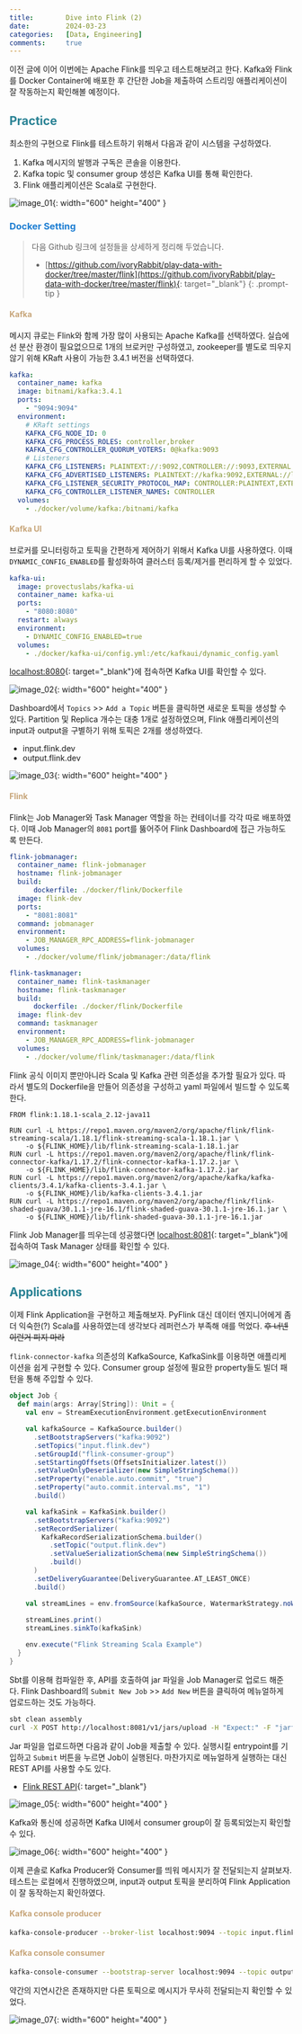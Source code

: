 ```yaml
---
title:        Dive into Flink (2)
date:         2024-03-23
categories:   [Data, Engineering]
comments:     true
---
```


<style>
H2 { color: #298294 }
H3 { color: #1e7ed2 }
H4 { color: #C7A579 }
</style>

이전 글에 이어 이번에는 Apache Flink를 띄우고 테스트해보려고 한다. Kafka와 Flink를 Docker Container에 배포한 후 간단한 Job을 제출하여 스트리밍 애플리케이션이 잘 작동하는지 확인해볼 예정이다.

## Practice

최소한의 구현으로 Flink를 테스트하기 위해서 다음과 같이 시스템을 구성하였다.

1. Kafka 메시지의 발행과 구독은 콘솔을 이용한다.
2. Kafka topic 및 consumer group 생성은 Kafka UI를 통해 확인한다.
3. Flink 애플리케이션은 Scala로 구현한다.

![image_01](/assets/img/posts/2024-03-30/image_01.png){: width="600" height="400" }

### Docker Setting

> 다음 Github 링크에 설정들을 상세하게 정리해 두었습니다.
> - [https://github.com/ivoryRabbit/play-data-with-docker/tree/master/flink](https://github.com/ivoryRabbit/play-data-with-docker/tree/master/flink){: target="_blank"}
{: .prompt-tip }

#### Kafka

메시지 큐로는 Flink와 함께 가장 많이 사용되는 Apache Kafka를 선택하였다. 실습에선 분산 환경이 필요없으므로 1개의 브로커만 구성하였고, zookeeper를 별도로 띄우지 않기 위해 KRaft 사용이 가능한 3.4.1 버전을 선택하였다.

```yaml
kafka:
  container_name: kafka
  image: bitnami/kafka:3.4.1
  ports:
    - "9094:9094"
  environment:
    # KRaft settings
    KAFKA_CFG_NODE_ID: 0
    KAFKA_CFG_PROCESS_ROLES: controller,broker
    KAFKA_CFG_CONTROLLER_QUORUM_VOTERS: 0@kafka:9093
    # Listeners
    KAFKA_CFG_LISTENERS: PLAINTEXT://:9092,CONTROLLER://:9093,EXTERNAL://:9094
    KAFKA_CFG_ADVERTISED_LISTENERS: PLAINTEXT://kafka:9092,EXTERNAL://localhost:9094
    KAFKA_CFG_LISTENER_SECURITY_PROTOCOL_MAP: CONTROLLER:PLAINTEXT,EXTERNAL:PLAINTEXT,PLAINTEXT:PLAINTEXT
    KAFKA_CFG_CONTROLLER_LISTENER_NAMES: CONTROLLER
  volumes:
    - ./docker/volume/kafka:/bitnami/kafka
```

#### Kafka UI

브로커를 모니터링하고 토픽을 간편하게 제어하기 위해서 Kafka UI를 사용하였다. 이때 `DYNAMIC_CONFIG_ENABLED`를 활성화하여 클러스터 등록/제거를 편리하게 할 수 있었다.

```yaml
kafka-ui:
  image: provectuslabs/kafka-ui
  container_name: kafka-ui
  ports:
    - "8080:8080"
  restart: always
  environment:
    - DYNAMIC_CONFIG_ENABLED=true
  volumes:
    - ./docker/kafka-ui/config.yml:/etc/kafkaui/dynamic_config.yaml
```

[localhost:8080](http://localhost:8080/){: target="_blank"}에 접속하면 Kafka UI를 확인할 수 있다.

![image_02](/assets/img/posts/2024-03-30/image_02.png){: width="600" height="400" }

Dashboard에서 `Topics` >> `Add a Topic` 버튼을 클릭하면 새로운 토픽을 생성할 수 있다. Partition 및 Replica 개수는 대충 1개로 설정하였으며, Flink 애플리케이션의 input과 output을 구별하기 위해 토픽은 2개를 생성하였다.
- input.flink.dev
- output.flink.dev

![image_03](/assets/img/posts/2024-03-30/image_03.png){: width="600" height="400" }

#### Flink

Flink는 Job Manager와 Task Manager 역할을 하는 컨테이너를 각각 따로 배포하였다. 이때 Job Manager의 `8081` port를 뚫어주어 Flink Dashboard에 접근 가능하도록 만든다.

```yaml
flink-jobmanager:
  container_name: flink-jobmanager
  hostname: flink-jobmanager
  build:
      dockerfile: ./docker/flink/Dockerfile
  image: flink-dev
  ports:
    - "8081:8081"
  command: jobmanager
  environment:
    - JOB_MANAGER_RPC_ADDRESS=flink-jobmanager
  volumes:
    - ./docker/volume/flink/jobmanager:/data/flink

flink-taskmanager:
  container_name: flink-taskmanager
  hostname: flink-taskmanager
  build:
      dockerfile: ./docker/flink/Dockerfile
  image: flink-dev
  command: taskmanager
  environment:
    - JOB_MANAGER_RPC_ADDRESS=flink-jobmanager
  volumes:
    - ./docker/volume/flink/taskmanager:/data/flink
```

Flink 공식 이미지 뿐만아니라 Scala 및 Kafka 관련 의존성을 추가할 필요가 있다. 따라서 별도의 Dockerfile을 만들어 의존성을 구성하고 yaml 파일에서 빌드할 수 있도록 한다.

```docker
FROM flink:1.18.1-scala_2.12-java11

RUN curl -L https://repo1.maven.org/maven2/org/apache/flink/flink-streaming-scala/1.18.1/flink-streaming-scala-1.18.1.jar \
    -o ${FLINK_HOME}/lib/flink-streaming-scala-1.18.1.jar
RUN curl -L https://repo1.maven.org/maven2/org/apache/flink/flink-connector-kafka/1.17.2/flink-connector-kafka-1.17.2.jar \
    -o ${FLINK_HOME}/lib/flink-connector-kafka-1.17.2.jar
RUN curl -L https://repo1.maven.org/maven2/org/apache/kafka/kafka-clients/3.4.1/kafka-clients-3.4.1.jar \
    -o ${FLINK_HOME}/lib/kafka-clients-3.4.1.jar
RUN curl -L https://repo1.maven.org/maven2/org/apache/flink/flink-shaded-guava/30.1.1-jre-16.1/flink-shaded-guava-30.1.1-jre-16.1.jar \
    -o ${FLINK_HOME}/lib/flink-shaded-guava-30.1.1-jre-16.1.jar
```

Flink Job Manager를 띄우는데 성공했다면 [localhost:8081](http://localhost:8081/){: target="_blank"}에 접속하여 Task Manager 상태를 확인할 수 있다.

![image_04](/assets/img/posts/2024-03-30/image_04.png){: width="600" height="400" }

## Applications

이제 Flink Application을 구현하고 제출해보자. PyFlink 대신 데이터 엔지니어에게 좀 더 익숙한(?) Scala를 사용하였는데 생각보다 레퍼런스가 부족해 애를 먹었다. ~~후 너넨 이런거 피지 마라~~

`flink-connector-kafka` 의존성의 KafkaSource, KafkaSink를 이용하면 애플리케이션을 쉽게 구현할 수 있다. Consumer group 설정에 필요한 property들도 빌더 패턴을 통해 주입할 수 있다.

```scala
object Job {
  def main(args: Array[String]): Unit = {
    val env = StreamExecutionEnvironment.getExecutionEnvironment

    val kafkaSource = KafkaSource.builder()
      .setBootstrapServers("kafka:9092")
      .setTopics("input.flink.dev")
      .setGroupId("flink-consumer-group")
      .setStartingOffsets(OffsetsInitializer.latest())
      .setValueOnlyDeserializer(new SimpleStringSchema())
      .setProperty("enable.auto.commit", "true")
      .setProperty("auto.commit.interval.ms", "1")
      .build()

    val kafkaSink = KafkaSink.builder()
      .setBootstrapServers("kafka:9092")
      .setRecordSerializer(
        KafkaRecordSerializationSchema.builder()
          .setTopic("output.flink.dev")
          .setValueSerializationSchema(new SimpleStringSchema())
          .build()
      )
      .setDeliveryGuarantee(DeliveryGuarantee.AT_LEAST_ONCE)
      .build()

    val streamLines = env.fromSource(kafkaSource, WatermarkStrategy.noWatermarks(), "Kafka Sink")
    
    streamLines.print()
    streamLines.sinkTo(kafkaSink)

    env.execute("Flink Streaming Scala Example")
  }
}
```

Sbt를 이용해 컴파일한 후, API를 호출하여 jar 파일을 Job Manager로 업로드 해준다. Flink Dashboard의 `Submit New Job` >> `Add New` 버튼을 클릭하여 메뉴얼하게 업로드하는 것도 가능하다.

```bash
sbt clean assembly
curl -X POST http://localhost:8081/v1/jars/upload -H "Expect:" -F "jarfile=@./target/scala-2.12/flink-dev-assembly-0.1-SNAPSHOT.jar"
```

Jar 파일을 업로드하면 다음과 같이 Job을 제출할 수 있다. 실행시킬 entrypoint를 기입하고 `Submit` 버튼을 누르면 Job이 실행된다. 마찬가지로 메뉴얼하게 실행하는 대신 REST API를 사용할 수도 있다.
- [Flink REST API](https://nightlies.apache.org/flink/flink-docs-release-1.19/docs/ops/rest_api/#jars-jarid-run){: target="_blank"}

![image_05](/assets/img/posts/2024-03-30/image_05.png){: width="600" height="400" }

Kafka와 통신에 성공하면 Kafka UI에서 consumer group이 잘 등록되었는지 확인할 수 있다. 

![image_06](/assets/img/posts/2024-03-30/image_06.png){: width="600" height="400" }

이제 콘솔로 Kafka Producer와 Consumer를 띄워 메시지가 잘 전달되는지 살펴보자. 테스트는 로컬에서 진행하였으며, input과 output 토픽을 분리하여 Flink Application이 잘 동작하는지 확인하였다.

#### Kafka console producer

```bash
kafka-console-producer --broker-list localhost:9094 --topic input.flink.dev
```

#### Kafka console consumer

```bash
kafka-console-consumer --bootstrap-server localhost:9094 --topic output.flink.dev
```

약간의 지연시간은 존재하지만 다른 토픽으로 메시지가 무사히 전달되는지 확인할 수 있었다.

![image_07](/assets/img/posts/2024-03-30/image_07.png){: width="600" height="400" }